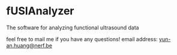 # fUSIAnalyzer
The software for analyzing functional ultrasound data

feel free to mail me if you have any questions!
email address: yun-an.huang@nerf.be
